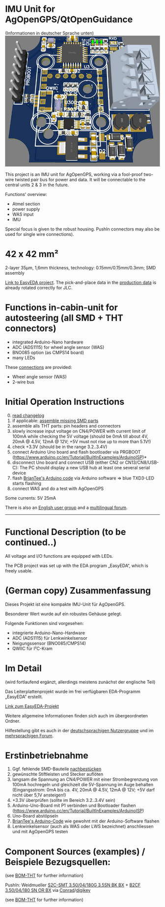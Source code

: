# IMU Unit for AgOpenGPS/QtOpenGuidance  
(Informationen in deutscher Sprache unten)
![pic](3D.png?raw=true)

This project is an IMU unit for AgOpenGPS, working via a fool-proof two-wire twisted pair bus for power and data. It will be connectable to the central units 2 & 3 in the future.


Functions' overview:

- Atmel section 
- power supply
- WAS input
- IMU

Special focus is given to the robust housing. PushIn connectors may also be used for single wire connections).

# 42 x 42 mm² 
2-layer 35µm, 1,6mm thickness, technology: 0.15mm/0.15mm/0.3mm; SMD assembly

[Link to EasyEDA project](https://oshwlab.com/GoRoNb/imu-for-agopengps). The pick-and-place data in the [production data](production_data) is already rotated correctly for JLC.

# Functions in-cabin-unit for autosteering (all SMD + THT connectors)
- integrated Arduino-Nano hardware
- ADC (ADS1115) for wheel angle sensor (WAS)
- BNO085 option (as CMPS14 board)
- many LEDs

These [connections](Connections.pdf) are provided:
- Wheel angle sensor (WAS)
- 2-wire bus

# Initial Operation Instructions
0. [read changelog](changelog.txt)
1. if applicable: [assemble missing SMD parts](https://www.youtube.com/watch?v=dLczChhmDCY)
2. assemble alls THT parts: pin headers and connectors
3. slowly increase input voltage on CN4/POWER with current limit of 100mA while checking the 5V voltage (should be 0mA till about 4V, 20mA @ 4.5V, 12mA @ 12V; +5V must not rise up to more than 5.1V!)
4. check +3.3V (should be in the range 3.2..3.4V)
5. connect Arduino Uno board and flash bootloader via PRGBOOT (https://www.arduino.cc/en/Tutorial/BuiltInExamples/ArduinoISP)* 
6. disconnect Uno board and connect USB (either CN2 or CN13/CN8/USB-C): The PC should display a new USB hub at least one several serial device 
7. flash [BrianTee's Arduino code](https://github.com/farmerbriantee/AgOpenGPS/blob/master/Support_Files.zip) via Arduino software => blue TXD3-LED starts flashing
8. connect WAS and do a test with AgOpenGPS

Some currents:
5V 25mA

There is also an [English user group](t.me/agopengpsinternational) and a [multilingual forum](https://github.com/GormR/HW_for_AgOpenGPS/tree/main/central_unit_2.0). 

----------------------------------------------------------------------------------------------------------------------------

# Functional Description (to be continued..)


All voltage and I/O functions are equipped with LEDs.

The PCB project was set up with the EDA program „EasyEDA“, which is freely usable. 

# (German copy) Zusammenfassung

Dieses Projekt ist eine kompakte IMU-Unit für AgOpenGPS.

Besonderer Wert wurde auf ein robustes Gehäuse gelegt. 

Folgende Funktionen sind vorgesehen:

- integrierte Arduino-Nano-Hardware
- ADC (ADS1115) für Lenkwinkelsensor
- Neigungssensor (BNO085/CMPS14)
- QWIIC für I²C-Kram

# Im Detail 

(wird fortlaufend ergänzt, allerdings meistens zunächst der englische Teil)


Das Leiterplattenprojekt wurde im frei verfügbaren EDA-Programm „EasyEDA“ erstellt. 

[Link zum EasyEDA-Projekt](https://oshwlab.com/GoRoNb/imu-for-agopengps)

Weitere allgemeine Informationen finden sich auch im übergeordneten Ordner.

Hilfestellung gibt es auch in der  [deutschsprachigen Nutzergruppe](t.me/AGOpenGPSGerman) und im [mehrsprachigen Forum](). 

# Erstinbetriebnahme
1. Ggf. fehlende SMD-Bauteile [nachbestücken](https://www.youtube.com/watch?v=dLczChhmDCY)
2. gewünschte Stiftleisten und Stecker auflöten
3. langsam die Spannung an CN4/POWER mit einer Strombegrenzung von 100mA hochregeln und gleichzeit die 5V-Spannung im Auge behalten (Eingangsstrom: 0mA bis ca. 4V, 20mA @ 4.5V, 12mA @ 12V; +5V darf nicht über 5,1V ansteigen!)
4. +3.3V überprüfen (sollte im Bereich 3.2..3.4V sein)
5. Arduino-Uno-Board mit P1 verbinden und Bootloader flashen (https://www.arduino.cc/en/Tutorial/BuiltInExamples/ArduinoISP) 
6. Uno-Board abstöpseln
7. [BrianTee's Arduino-Code](https://github.com/farmerbriantee/AgOpenGPS/blob/master/Support_Files.zip) wie gewohnt mit der Arduino-Software flashen
9. Lenkwinkelsensor (auch als WAS oder LWS bezeichnet) anschliessen und mit AgOpenGPS testen


# Component Sources (examples) / Beispiele Bezugsquellen:

(see [BOM-THT](production_data) for further information)

PushIn:		  Weidmueller [S2C-SMT 3.50/04/180G 3.5SN BK BX](https://catalog.weidmueller.com/catalog/Start.do?localeId=en&ObjectID=1290030000) + [B2CF 3.50/04/180 SN OR BX](https://catalog.weidmueller.com/catalog/Start.do?localeId=en&ObjectID=1277270000) via [Conrad](https://www.conrad.com)/[digikey](https://www.digikey.com)

(see [BOM-THT](production_data) for further information)


